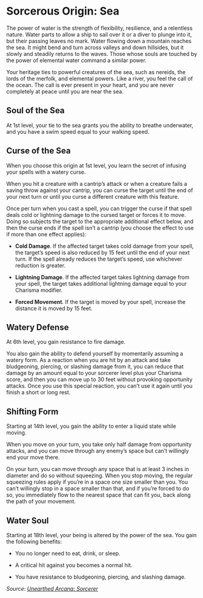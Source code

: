 # Sorcerous Origin: Sea
The power of water is the strength of flexibility, resilience, and a relentless nature. Water parts to allow a ship to sail over it or a diver to plunge into it, but their passing leaves no mark. Water flowing down a mountain reaches the sea. It might bend and turn across valleys and down hillsides, but it slowly and steadily returns to the waves. Those whose souls are touched by the power of elemental water command a similar power.

Your heritage ties to powerful creatures of the sea, such as nereids, the lords of the merfolk, and elemental powers. Like a river, you feel the call of the ocean. The call is ever present in your heart, and you are never completely at peace until you are near the sea.

## Soul of the Sea
At 1st level, your tie to the sea grants you the ability to breathe underwater, and you have a swim speed equal to your walking speed.

## Curse of the Sea
When you choose this origin at 1st level, you learn the secret of infusing your spells with a watery curse.

When you hit a creature with a cantrip’s attack or when a creature fails a saving throw against your cantrip, you can curse the target until the end of your next turn or until you curse a different creature with this feature.

Once per turn when you cast a spell, you can trigger the curse if that spell deals cold or lightning damage to the cursed target or forces it to move. Doing so subjects the target to the appropriate additional effect below, and then the curse ends if the spell isn’t a cantrip (you choose the effect to use if more than one effect applies):

* **Cold Damage**. If the affected target takes cold damage from your spell, the target’s speed is also reduced by 15 feet until the end of your next turn. If the spell already reduces the target’s speed, use whichever reduction is greater.

* **Lightning Damage**. If the affected target takes lightning damage from your spell, the target takes additional lightning damage equal to your Charisma modifier.

* **Forced Movement**. If the target is moved by your spell, increase the distance it is moved by 15 feet.

## Watery Defense
At 6th level, you gain resistance to fire damage.

You also gain the ability to defend yourself by momentarily assuming a watery form. As a reaction when you are hit by an attack and take bludgeoning, piercing, or slashing damage from it, you can reduce that damage by an amount equal to your sorcerer level plus your Charisma score, and then you can move up to 30 feet without provoking opportunity attacks. Once you use this special reaction, you can’t use it again until you finish a short or long rest.

## Shifting Form
Starting at 14th level, you gain the ability to enter a liquid state while moving.

When you move on your turn, you take only half damage from opportunity attacks, and you can move through any enemy’s space but can’t willingly end your move there.

On your turn, you can move through any space that is at least 3 inches in diameter and do so without squeezing. When you stop moving, the regular squeezing rules apply if you’re in a space one size smaller than you. You can’t willingly stop in a space smaller than that, and if you’re forced to do so, you immediately flow to the nearest space that can fit you, back along the path of your movement.

## Water Soul
Starting at 18th level, your being is altered by the power of the sea. You gain the following benefits:

* You no longer need to eat, drink, or sleep.

* A critical hit against you becomes a normal hit.

* You have resistance to bludgeoning, piercing, and slashing damage.

*Source: [Unearthed Arcana: Sorcerer](https://dnd.wizards.com/articles/unearthed-arcana/sorcerer)*
